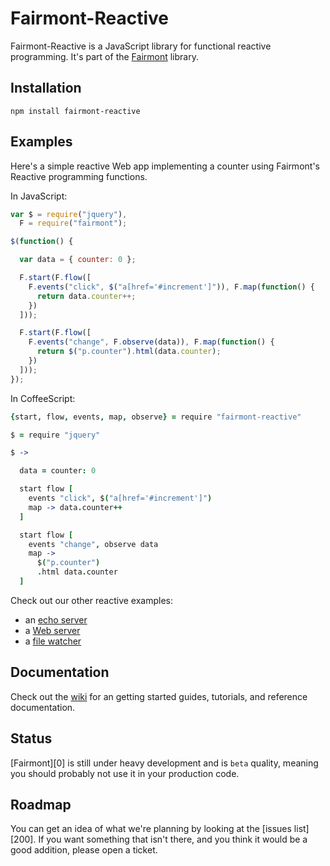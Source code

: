 # Fairmont-Reactive

Fairmont-Reactive is a JavaScript library for functional reactive programming. It's part of the [Fairmont][] library.

## Installation

`npm install fairmont-reactive`

## Examples

Here's a simple reactive Web app implementing a counter using Fairmont's Reactive programming functions.

In JavaScript:

```javascript
var $ = require("jquery"),
  F = require("fairmont");

$(function() {

  var data = { counter: 0 };

  F.start(F.flow([
    F.events("click", $("a[href='#increment']")), F.map(function() {
      return data.counter++;
    })
  ]));

  F.start(F.flow([
    F.events("change", F.observe(data)), F.map(function() {
      return $("p.counter").html(data.counter);
    })
  ]));
});

```

In CoffeeScript:

```coffeescript
{start, flow, events, map, observe} = require "fairmont-reactive"

$ = require "jquery"

$ ->

  data = counter: 0

  start flow [
    events "click", $("a[href='#increment']")
    map -> data.counter++
  ]

  start flow [
    events "change", observe data
    map ->
      $("p.counter")
      .html data.counter
  ]
```

Check out our other reactive examples:

- an [echo server][]
- a [Web server][]
- a [file watcher][]

[echo server]:https://github.com/pandastrike/fairmont-reactive/blob/master/examples/echo-server.litcoffee
[Web server]:https://github.com/pandastrike/fairmont-reactive/blob/master/examples/web-server.litcoffee
[file watcher]:https://github.com/pandastrike/fairmont-reactive/blob/master/examples/file-watcher.litcoffee

## Documentation

Check out the [wiki][] for an getting started guides, tutorials, and reference documentation.

## Status

[Fairmont][0] is still under heavy development and is `beta` quality, meaning you should probably not use it in your production code.

## Roadmap

You can get an idea of what we're planning by looking at the [issues list][200]. If you want something that isn't there, and you think it would be a good addition, please open a ticket.

[tickets]:https://github.com/pandastrike/fairmont/issues
[Fairmont]:https://github.com/pandastrike/fairmont
[wiki]:https://github.com/pandastrike/fairmont/wiki
